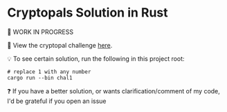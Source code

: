 # Cryptopals Solution in Rust

🔨 WORK IN PROGRESS

🤔 View the cryptopal challenge [here](https://cryptopals.com/).

💡 To see certain solution, run the following in this project root:

```
# replace 1 with any number
cargo run --bin chal1
```

❓ If you have a better solution, or wants clarification/comment of my code, I'd
be grateful if you open an issue
